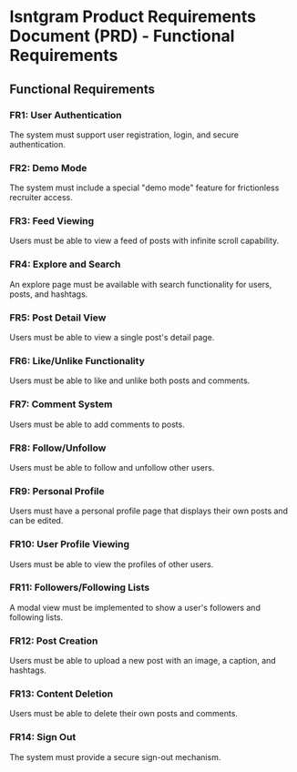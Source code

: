 # Isntgram Product Requirements Document (PRD) - Functional Requirements

## Functional Requirements

### FR1: User Authentication

The system must support user registration, login, and secure authentication.

### FR2: Demo Mode

The system must include a special "demo mode" feature for frictionless recruiter access.

### FR3: Feed Viewing

Users must be able to view a feed of posts with infinite scroll capability.

### FR4: Explore and Search

An explore page must be available with search functionality for users, posts, and hashtags.

### FR5: Post Detail View

Users must be able to view a single post's detail page.

### FR6: Like/Unlike Functionality

Users must be able to like and unlike both posts and comments.

### FR7: Comment System

Users must be able to add comments to posts.

### FR8: Follow/Unfollow

Users must be able to follow and unfollow other users.

### FR9: Personal Profile

Users must have a personal profile page that displays their own posts and can be edited.

### FR10: User Profile Viewing

Users must be able to view the profiles of other users.

### FR11: Followers/Following Lists

A modal view must be implemented to show a user's followers and following lists.

### FR12: Post Creation

Users must be able to upload a new post with an image, a caption, and hashtags.

### FR13: Content Deletion

Users must be able to delete their own posts and comments.

### FR14: Sign Out

The system must provide a secure sign-out mechanism.
